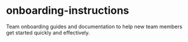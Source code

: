 # onboarding-instructions
Team onboarding guides and documentation to help new team members get started quickly and effectively.
